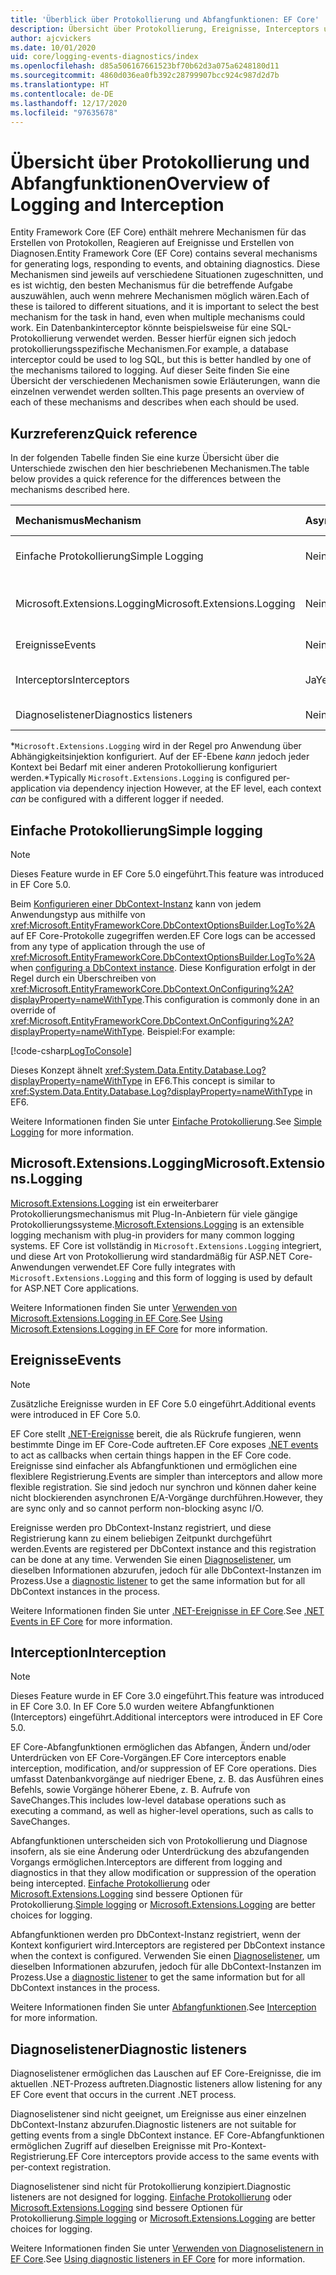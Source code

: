```yaml
---
title: 'Überblick über Protokollierung und Abfangfunktionen: EF Core'
description: Übersicht über Protokollierung, Ereignisse, Interceptors und Diagnosefunktionen für EF Core
author: ajcvickers
ms.date: 10/01/2020
uid: core/logging-events-diagnostics/index
ms.openlocfilehash: d85a506167661523bf70b62d3a075a6248180d11
ms.sourcegitcommit: 4860d036ea0fb392c28799907bcc924c987d2d7b
ms.translationtype: HT
ms.contentlocale: de-DE
ms.lasthandoff: 12/17/2020
ms.locfileid: "97635678"
---
```

# <a name="overview-of-logging-and-interception"></a><span data-ttu-id="56109-103">Übersicht über Protokollierung und Abfangfunktionen</span><span class="sxs-lookup"><span data-stu-id="56109-103">Overview of Logging and Interception</span></span>

<span data-ttu-id="56109-104">Entity Framework Core (EF Core) enthält mehrere Mechanismen für das Erstellen von Protokollen, Reagieren auf Ereignisse und Erstellen von Diagnosen.</span><span class="sxs-lookup"><span data-stu-id="56109-104">Entity Framework Core (EF Core) contains several mechanisms for generating logs, responding to events, and obtaining diagnostics.</span></span> <span data-ttu-id="56109-105">Diese Mechanismen sind jeweils auf verschiedene Situationen zugeschnitten, und es ist wichtig, den besten Mechanismus für die betreffende Aufgabe auszuwählen, auch wenn mehrere Mechanismen möglich wären.</span><span class="sxs-lookup"><span data-stu-id="56109-105">Each of these is tailored to different situations, and it is important to select the best mechanism for the task in hand, even when multiple mechanisms could work.</span></span> <span data-ttu-id="56109-106">Ein Datenbankinterceptor könnte beispielsweise für eine SQL-Protokollierung verwendet werden. Besser hierfür eignen sich jedoch protokollierungsspezifische Mechanismen.</span><span class="sxs-lookup"><span data-stu-id="56109-106">For example, a database interceptor could be used to log SQL, but this is better handled by one of the mechanisms tailored to logging.</span></span> <span data-ttu-id="56109-107">Auf dieser Seite finden Sie eine Übersicht der verschiedenen Mechanismen sowie Erläuterungen, wann die einzelnen verwendet werden sollten.</span><span class="sxs-lookup"><span data-stu-id="56109-107">This page presents an overview of each of these mechanisms and describes when each should be used.</span></span>

## <a name="quick-reference"></a><span data-ttu-id="56109-108">Kurzreferenz</span><span class="sxs-lookup"><span data-stu-id="56109-108">Quick reference</span></span>

<span data-ttu-id="56109-109">In der folgenden Tabelle finden Sie eine kurze Übersicht über die Unterschiede zwischen den hier beschriebenen Mechanismen.</span><span class="sxs-lookup"><span data-stu-id="56109-109">The table below provides a quick reference for the differences between the mechanisms described here.</span></span>

| <span data-ttu-id="56109-110">Mechanismus</span><span class="sxs-lookup"><span data-stu-id="56109-110">Mechanism</span></span> |  <span data-ttu-id="56109-111">Async</span><span class="sxs-lookup"><span data-stu-id="56109-111">Async</span></span> | <span data-ttu-id="56109-112">`Scope`</span><span class="sxs-lookup"><span data-stu-id="56109-112">Scope</span></span> | <span data-ttu-id="56109-113">Registriert</span><span class="sxs-lookup"><span data-stu-id="56109-113">Registered</span></span> | <span data-ttu-id="56109-114">Beabsichtigte Verwendung</span><span class="sxs-lookup"><span data-stu-id="56109-114">Intended use</span></span>
|:----------|--------|-------|------------|-------------
| <span data-ttu-id="56109-115">Einfache Protokollierung</span><span class="sxs-lookup"><span data-stu-id="56109-115">Simple Logging</span></span> | <span data-ttu-id="56109-116">Nein</span><span class="sxs-lookup"><span data-stu-id="56109-116">No</span></span> | <span data-ttu-id="56109-117">Pro Kontext</span><span class="sxs-lookup"><span data-stu-id="56109-117">Per context</span></span> | <span data-ttu-id="56109-118">Kontextbezogene Konfiguration</span><span class="sxs-lookup"><span data-stu-id="56109-118">Context configuration</span></span> | <span data-ttu-id="56109-119">Protokollierung zur Entwicklungszeit</span><span class="sxs-lookup"><span data-stu-id="56109-119">Development-time logging</span></span>
| <span data-ttu-id="56109-120">Microsoft.Extensions.Logging</span><span class="sxs-lookup"><span data-stu-id="56109-120">Microsoft.Extensions.Logging</span></span> | <span data-ttu-id="56109-121">Nein</span><span class="sxs-lookup"><span data-stu-id="56109-121">No</span></span> | <span data-ttu-id="56109-122">Pro Kontext\*</span><span class="sxs-lookup"><span data-stu-id="56109-122">Per context\*</span></span> | <span data-ttu-id="56109-123">Abhängigkeitsinjektion</span><span class="sxs-lookup"><span data-stu-id="56109-123">D.I.</span></span> <span data-ttu-id="56109-124">oder kontextbezogene Konfiguration</span><span class="sxs-lookup"><span data-stu-id="56109-124">or context configuration</span></span> | <span data-ttu-id="56109-125">Produktionsprotokollierung</span><span class="sxs-lookup"><span data-stu-id="56109-125">Production logging</span></span>
| <span data-ttu-id="56109-126">Ereignisse</span><span class="sxs-lookup"><span data-stu-id="56109-126">Events</span></span> | <span data-ttu-id="56109-127">Nein</span><span class="sxs-lookup"><span data-stu-id="56109-127">No</span></span> | <span data-ttu-id="56109-128">Pro Kontext</span><span class="sxs-lookup"><span data-stu-id="56109-128">Per context</span></span> | <span data-ttu-id="56109-129">Beliebiger Zeitpunkt</span><span class="sxs-lookup"><span data-stu-id="56109-129">Any time</span></span> | <span data-ttu-id="56109-130">Reagieren auf EF-Ereignisse</span><span class="sxs-lookup"><span data-stu-id="56109-130">Reacting to EF events</span></span>
| <span data-ttu-id="56109-131">Interceptors</span><span class="sxs-lookup"><span data-stu-id="56109-131">Interceptors</span></span> | <span data-ttu-id="56109-132">Ja</span><span class="sxs-lookup"><span data-stu-id="56109-132">Yes</span></span> | <span data-ttu-id="56109-133">Pro Kontext</span><span class="sxs-lookup"><span data-stu-id="56109-133">Per context</span></span> | <span data-ttu-id="56109-134">Kontextbezogene Konfiguration</span><span class="sxs-lookup"><span data-stu-id="56109-134">Context configuration</span></span> | <span data-ttu-id="56109-135">Manipulieren von EF-Vorgängen</span><span class="sxs-lookup"><span data-stu-id="56109-135">Manipulating EF operations</span></span>
| <span data-ttu-id="56109-136">Diagnoselistener</span><span class="sxs-lookup"><span data-stu-id="56109-136">Diagnostics listeners</span></span> | <span data-ttu-id="56109-137">Nein</span><span class="sxs-lookup"><span data-stu-id="56109-137">No</span></span> | <span data-ttu-id="56109-138">Prozess</span><span class="sxs-lookup"><span data-stu-id="56109-138">Process</span></span> | <span data-ttu-id="56109-139">Global</span><span class="sxs-lookup"><span data-stu-id="56109-139">Globally</span></span> | <span data-ttu-id="56109-140">Anwendungsdiagnose</span><span class="sxs-lookup"><span data-stu-id="56109-140">Application diagnostics</span></span>

<span data-ttu-id="56109-141">\*`Microsoft.Extensions.Logging` wird in der Regel pro Anwendung über Abhängigkeitsinjektion konfiguriert. Auf der EF-Ebene _kann_ jedoch jeder Kontext bei Bedarf mit einer anderen Protokollierung konfiguriert werden.</span><span class="sxs-lookup"><span data-stu-id="56109-141">\*Typically `Microsoft.Extensions.Logging` is configured per-application via dependency injection However, at the EF level, each context _can_ be configured with a different logger if needed.</span></span>

## <a name="simple-logging"></a><span data-ttu-id="56109-142">Einfache Protokollierung</span><span class="sxs-lookup"><span data-stu-id="56109-142">Simple logging</span></span>

> [!NOTE]
> <span data-ttu-id="56109-143">Dieses Feature wurde in EF Core 5.0 eingeführt.</span><span class="sxs-lookup"><span data-stu-id="56109-143">This feature was introduced in EF Core 5.0.</span></span>

<span data-ttu-id="56109-144">Beim [Konfigurieren einer DbContext-Instanz](xref:core/dbcontext-configuration/index) kann von jedem Anwendungstyp aus mithilfe von <xref:Microsoft.EntityFrameworkCore.DbContextOptionsBuilder.LogTo%2A> auf EF Core-Protokolle zugegriffen werden.</span><span class="sxs-lookup"><span data-stu-id="56109-144">EF Core logs can be accessed from any type of application through the use of <xref:Microsoft.EntityFrameworkCore.DbContextOptionsBuilder.LogTo%2A> when [configuring a DbContext instance](xref:core/dbcontext-configuration/index).</span></span> <span data-ttu-id="56109-145">Diese Konfiguration erfolgt in der Regel durch ein Überschreiben von <xref:Microsoft.EntityFrameworkCore.DbContext.OnConfiguring%2A?displayProperty=nameWithType>.</span><span class="sxs-lookup"><span data-stu-id="56109-145">This configuration is commonly done in an override of <xref:Microsoft.EntityFrameworkCore.DbContext.OnConfiguring%2A?displayProperty=nameWithType>.</span></span> <span data-ttu-id="56109-146">Beispiel:</span><span class="sxs-lookup"><span data-stu-id="56109-146">For example:</span></span>

<!--
    protected override void OnConfiguring(DbContextOptionsBuilder optionsBuilder)
        => optionsBuilder.LogTo(Console.WriteLine);
-->
[!code-csharp[LogToConsole](../../../samples/core/Miscellaneous/Logging/SimpleLogging/Program.cs?name=LogToConsole)]

<span data-ttu-id="56109-147">Dieses Konzept ähnelt <xref:System.Data.Entity.Database.Log?displayProperty=nameWithType> in EF6.</span><span class="sxs-lookup"><span data-stu-id="56109-147">This concept is similar to <xref:System.Data.Entity.Database.Log?displayProperty=nameWithType> in EF6.</span></span>

<span data-ttu-id="56109-148">Weitere Informationen finden Sie unter [Einfache Protokollierung](xref:core/logging-events-diagnostics/simple-logging).</span><span class="sxs-lookup"><span data-stu-id="56109-148">See [Simple Logging](xref:core/logging-events-diagnostics/simple-logging) for more information.</span></span>

## <a name="microsoftextensionslogging"></a><span data-ttu-id="56109-149">Microsoft.Extensions.Logging</span><span class="sxs-lookup"><span data-stu-id="56109-149">Microsoft.Extensions.Logging</span></span>

<span data-ttu-id="56109-150">[Microsoft.Extensions.Logging](/dotnet/core/extensions/logging) ist ein erweiterbarer Protokollierungsmechanismus mit Plug-In-Anbietern für viele gängige Protokollierungssysteme.</span><span class="sxs-lookup"><span data-stu-id="56109-150">[Microsoft.Extensions.Logging](/dotnet/core/extensions/logging) is an extensible logging mechanism with plug-in providers for many common logging systems.</span></span> <span data-ttu-id="56109-151">EF Core ist vollständig in `Microsoft.Extensions.Logging` integriert, und diese Art von Protokollierung wird standardmäßig für ASP.NET Core-Anwendungen verwendet.</span><span class="sxs-lookup"><span data-stu-id="56109-151">EF Core fully integrates with `Microsoft.Extensions.Logging` and this form of logging is used by default for ASP.NET Core applications.</span></span>

<span data-ttu-id="56109-152">Weitere Informationen finden Sie unter [Verwenden von Microsoft.Extensions.Logging in EF Core](xref:core/logging-events-diagnostics/extensions-logging).</span><span class="sxs-lookup"><span data-stu-id="56109-152">See [Using Microsoft.Extensions.Logging in EF Core](xref:core/logging-events-diagnostics/extensions-logging) for more information.</span></span>

## <a name="events"></a><span data-ttu-id="56109-153">Ereignisse</span><span class="sxs-lookup"><span data-stu-id="56109-153">Events</span></span>

> [!NOTE]
> <span data-ttu-id="56109-154">Zusätzliche Ereignisse wurden in EF Core 5.0 eingeführt.</span><span class="sxs-lookup"><span data-stu-id="56109-154">Additional events were introduced in EF Core 5.0.</span></span>

<span data-ttu-id="56109-155">EF Core stellt [.NET-Ereignisse](/dotnet/standard/events/) bereit, die als Rückrufe fungieren, wenn bestimmte Dinge im EF Core-Code auftreten.</span><span class="sxs-lookup"><span data-stu-id="56109-155">EF Core exposes [.NET events](/dotnet/standard/events/) to act as callbacks when certain things happen in the EF Core code.</span></span> <span data-ttu-id="56109-156">Ereignisse sind einfacher als Abfangfunktionen und ermöglichen eine flexiblere Registrierung.</span><span class="sxs-lookup"><span data-stu-id="56109-156">Events are simpler than interceptors and allow more flexible registration.</span></span> <span data-ttu-id="56109-157">Sie sind jedoch nur synchron und können daher keine nicht blockierenden asynchronen E/A-Vorgänge durchführen.</span><span class="sxs-lookup"><span data-stu-id="56109-157">However, they are sync only and so cannot perform non-blocking async I/O.</span></span>

<span data-ttu-id="56109-158">Ereignisse werden pro DbContext-Instanz registriert, und diese Registrierung kann zu einem beliebigen Zeitpunkt durchgeführt werden.</span><span class="sxs-lookup"><span data-stu-id="56109-158">Events are registered per DbContext instance and this registration can be done at any time.</span></span> <span data-ttu-id="56109-159">Verwenden Sie einen [Diagnoselistener](xref:core/logging-events-diagnostics/diagnostic-listeners), um dieselben Informationen abzurufen, jedoch für alle DbContext-Instanzen im Prozess.</span><span class="sxs-lookup"><span data-stu-id="56109-159">Use a [diagnostic listener](xref:core/logging-events-diagnostics/diagnostic-listeners) to get the same information but for all DbContext instances in the process.</span></span>

<span data-ttu-id="56109-160">Weitere Informationen finden Sie unter [.NET-Ereignisse in EF Core](xref:core/logging-events-diagnostics/events).</span><span class="sxs-lookup"><span data-stu-id="56109-160">See [.NET Events in EF Core](xref:core/logging-events-diagnostics/events) for more information.</span></span>

## <a name="interception"></a><span data-ttu-id="56109-161">Interception</span><span class="sxs-lookup"><span data-stu-id="56109-161">Interception</span></span>

> [!NOTE]
> <span data-ttu-id="56109-162">Dieses Feature wurde in EF Core 3.0 eingeführt.</span><span class="sxs-lookup"><span data-stu-id="56109-162">This feature was introduced in EF Core 3.0.</span></span> <span data-ttu-id="56109-163">In EF Core 5.0 wurden weitere Abfangfunktionen (Interceptors) eingeführt.</span><span class="sxs-lookup"><span data-stu-id="56109-163">Additional interceptors were introduced in EF Core 5.0.</span></span>

<span data-ttu-id="56109-164">EF Core-Abfangfunktionen ermöglichen das Abfangen, Ändern und/oder Unterdrücken von EF Core-Vorgängen.</span><span class="sxs-lookup"><span data-stu-id="56109-164">EF Core interceptors enable interception, modification, and/or suppression of EF Core operations.</span></span> <span data-ttu-id="56109-165">Dies umfasst Datenbankvorgänge auf niedriger Ebene, z. B. das Ausführen eines Befehls, sowie Vorgänge höherer Ebene, z. B. Aufrufe von SaveChanges.</span><span class="sxs-lookup"><span data-stu-id="56109-165">This includes low-level database operations such as executing a command, as well as higher-level operations, such as calls to SaveChanges.</span></span>

<span data-ttu-id="56109-166">Abfangfunktionen unterscheiden sich von Protokollierung und Diagnose insofern, als sie eine Änderung oder Unterdrückung des abzufangenden Vorgangs ermöglichen.</span><span class="sxs-lookup"><span data-stu-id="56109-166">Interceptors are different from logging and diagnostics in that they allow modification or suppression of the operation being intercepted.</span></span> <span data-ttu-id="56109-167">[Einfache Protokollierung](xref:core/logging-events-diagnostics/simple-logging) oder [Microsoft.Extensions.Logging](xref:core/logging-events-diagnostics/extensions-logging) sind bessere Optionen für Protokollierung.</span><span class="sxs-lookup"><span data-stu-id="56109-167">[Simple logging](xref:core/logging-events-diagnostics/simple-logging) or [Microsoft.Extensions.Logging](xref:core/logging-events-diagnostics/extensions-logging) are better choices for logging.</span></span>

<span data-ttu-id="56109-168">Abfangfunktionen werden pro DbContext-Instanz registriert, wenn der Kontext konfiguriert wird.</span><span class="sxs-lookup"><span data-stu-id="56109-168">Interceptors are registered per DbContext instance when the context is configured.</span></span> <span data-ttu-id="56109-169">Verwenden Sie einen [Diagnoselistener](xref:core/logging-events-diagnostics/diagnostic-listeners), um dieselben Informationen abzurufen, jedoch für alle DbContext-Instanzen im Prozess.</span><span class="sxs-lookup"><span data-stu-id="56109-169">Use a [diagnostic listener](xref:core/logging-events-diagnostics/diagnostic-listeners) to get the same information but for all DbContext instances in the process.</span></span>

<span data-ttu-id="56109-170">Weitere Informationen finden Sie unter [Abfangfunktionen](xref:core/logging-events-diagnostics/interceptors).</span><span class="sxs-lookup"><span data-stu-id="56109-170">See [Interception](xref:core/logging-events-diagnostics/interceptors) for more information.</span></span>

## <a name="diagnostic-listeners"></a><span data-ttu-id="56109-171">Diagnoselistener</span><span class="sxs-lookup"><span data-stu-id="56109-171">Diagnostic listeners</span></span>

<span data-ttu-id="56109-172">Diagnoselistener ermöglichen das Lauschen auf EF Core-Ereignisse, die im aktuellen .NET-Prozess auftreten.</span><span class="sxs-lookup"><span data-stu-id="56109-172">Diagnostic listeners allow listening for any EF Core event that occurs in the current .NET process.</span></span>

<span data-ttu-id="56109-173">Diagnoselistener sind nicht geeignet, um Ereignisse aus einer einzelnen DbContext-Instanz abzurufen.</span><span class="sxs-lookup"><span data-stu-id="56109-173">Diagnostic listeners are not suitable for getting events from a single DbContext instance.</span></span> <span data-ttu-id="56109-174">EF Core-Abfangfunktionen ermöglichen Zugriff auf dieselben Ereignisse mit Pro-Kontext-Registrierung.</span><span class="sxs-lookup"><span data-stu-id="56109-174">EF Core interceptors provide access to the same events with per-context registration.</span></span>

<span data-ttu-id="56109-175">Diagnoselistener sind nicht für Protokollierung konzipiert.</span><span class="sxs-lookup"><span data-stu-id="56109-175">Diagnostic listeners are not designed for logging.</span></span> <span data-ttu-id="56109-176">[Einfache Protokollierung](xref:core/logging-events-diagnostics/simple-logging) oder [Microsoft.Extensions.Logging](xref:core/logging-events-diagnostics/extensions-logging) sind bessere Optionen für Protokollierung.</span><span class="sxs-lookup"><span data-stu-id="56109-176">[Simple logging](xref:core/logging-events-diagnostics/simple-logging) or [Microsoft.Extensions.Logging](xref:core/logging-events-diagnostics/extensions-logging) are better choices for logging.</span></span>

<span data-ttu-id="56109-177">Weitere Informationen finden Sie unter [Verwenden von Diagnoselistenern in EF Core](xref:core/logging-events-diagnostics/diagnostic-listeners).</span><span class="sxs-lookup"><span data-stu-id="56109-177">See [Using diagnostic listeners in EF Core](xref:core/logging-events-diagnostics/diagnostic-listeners) for more information.</span></span>
